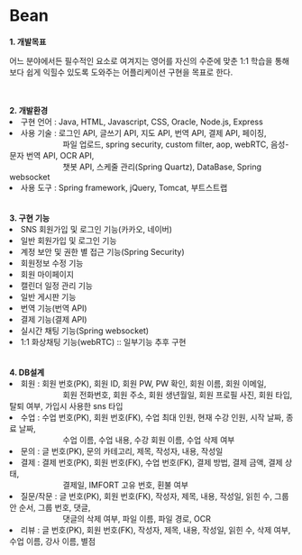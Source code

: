 # Bean

<b>1. 개발목표</b><br/>
  <p>어느 분야에서든 필수적인 요소로 여겨지는 영어를 자신의 수준에 맞춘 1:1 학습을 통해 보다 쉽게 익힐수 있도록 도와주는 어플리케이션 구현을 목표로 한다.</p>
<br/><br/>
<b>2. 개발환경</b>
  <li>구현 언어 : Java, HTML, Javascript, CSS, Oracle, Node.js, Express</li>
  <li>사용 기술 : 로그인 API, 글쓰기 API, 지도 API, 번역 API, 결제 API, 페이징,<br/>
&nbsp;&nbsp;&nbsp;&nbsp;&nbsp;&nbsp;&nbsp;&nbsp;&nbsp;&nbsp;&nbsp;&nbsp;&nbsp;&nbsp;&nbsp;&nbsp;&nbsp;&nbsp;&nbsp;&nbsp;&nbsp;&nbsp;&nbsp;
  파일 업로드, spring security, custom filter, aop, webRTC, 음성-문자 번역 API, OCR API,<br/>
&nbsp;&nbsp;&nbsp;&nbsp;&nbsp;&nbsp;&nbsp;&nbsp;&nbsp;&nbsp;&nbsp;&nbsp;&nbsp;&nbsp;&nbsp;&nbsp;&nbsp;&nbsp;&nbsp;&nbsp;&nbsp;&nbsp;&nbsp;
  챗봇 API, 스케줄 관리(Spring Quartz), DataBase, Spring websocket</li>
  <li>사용 도구 : Spring framework, jQuery, Tomcat, 부트스트랩</li>
<br/><br/>
<b>3. 구현 기능</b>
  <li>SNS 회원가입 및 로그인 기능(카카오, 네이버)</li>
  <li>일반 회원가입 및 로그인 기능</li>
  <li>계정 보안 및 권한 별 접근 기능(Spring Security)</li>
  <li>회원정보 수정 기능</li>
  <li>회원 마이페이지</li>
  <li>캘린더 일정 관리 기능</li>
  <li>일반 게시판 기능</li>
  <li>번역 기능(번역 API)</li>
  <li>결제 기능(결제 API)</li>
  <li>실시간 채팅 기능(Spring websocket)</li>
  <li>1:1 화상채팅 기능(webRTC) :: 일부기능 추후 구현</li>
<br/><br/>
<b>4. DB설계</b>
  <li>회원 : 회원 번호(PK), 회원 ID, 회원 PW, PW 확인, 회원 이름, 회원 이메일,<br/>
  &nbsp;&nbsp;&nbsp;&nbsp;&nbsp;&nbsp;&nbsp;&nbsp;&nbsp;&nbsp;&nbsp;&nbsp;&nbsp;&nbsp;&nbsp;&nbsp;&nbsp;&nbsp;&nbsp;&nbsp;&nbsp;&nbsp;&nbsp;
  회원 전화번호, 회원 주소, 회원 생년월일, 회원 프로필 사진, 회원 타입, 탈퇴 여부, 가입시 사용한 sns 타입</li>
  <li>수업 : 수업 번호(PK), 회원 번호(FK), 수업 최대 인원, 현재 수강 인원, 시작 날짜, 종료 날짜, <br/>
  &nbsp;&nbsp;&nbsp;&nbsp;&nbsp;&nbsp;&nbsp;&nbsp;&nbsp;&nbsp;&nbsp;&nbsp;&nbsp;&nbsp;&nbsp;&nbsp;&nbsp;&nbsp;&nbsp;&nbsp;&nbsp;&nbsp;&nbsp;
  수업 이름, 수업 내용, 수강 회원 이름, 수업 삭제 여부</li>
  <li>문의 : 글 번호(PK), 문의 카테고리, 제목, 작성자, 내용, 작성일</li>
  <li>결제 : 결제 번호(PK), 회원 번호(FK), 수업 번호(FK), 결제 방법, 결제 금액, 결제 상태,<br/>
  &nbsp;&nbsp;&nbsp;&nbsp;&nbsp;&nbsp;&nbsp;&nbsp;&nbsp;&nbsp;&nbsp;&nbsp;&nbsp;&nbsp;&nbsp;&nbsp;&nbsp;&nbsp;&nbsp;&nbsp;&nbsp;&nbsp;&nbsp;
  결제일, IMFORT 고유 번호, 횐불 여부</li>
  <li>질문/작문 : 글 번호(PK), 회원 번호(FK), 작성자, 제목, 내용, 작성일, 읽힌 수, 그룹 안 순서, 그룹 번호, 댓글,<br/>
  &nbsp;&nbsp;&nbsp;&nbsp;&nbsp;&nbsp;&nbsp;&nbsp;&nbsp;&nbsp;&nbsp;&nbsp;&nbsp;&nbsp;&nbsp;&nbsp;&nbsp;&nbsp;&nbsp;&nbsp;&nbsp;&nbsp;&nbsp;
  댓글의 삭제 여부, 파일 이름, 파일 경로, OCR</li>
  <li>리뷰 : 글 번호(PK), 회원 번호(FK), 작성자, 제목, 내용, 작성일, 읽힌 수, 삭제 여부, 수업 이름, 강사 이름, 별점</li>
